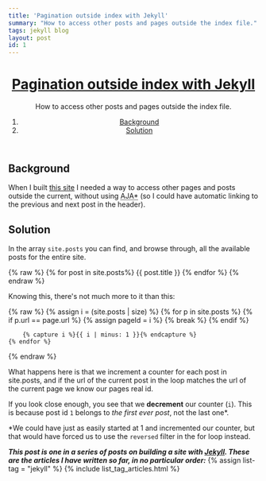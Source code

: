 ```yaml
---
title: 'Pagination outside index with Jekyll'
summary: "How to access other posts and pages outside the index file."
tags: jekyll blog
layout: post
id: 1
---
```


<header>
<h1>
	<a href="#">Pagination outside index with Jekyll</a>
</h1>

<p>How to access other posts and pages outside the index file.</p>

<nav>
	<ol>
		<li><a href="#Background">Background</a></li>
		<li><a href="#Solution">Solution</a></li>
	</ol>
</nav>
</header>

## Background

When I built [this site][8888] I needed a way to access other pages and posts outside the current, without using <abbr title="Asynchronous Javascript And *">AJA*</abbr>
(so I could have automatic linking to the previous and next post in the header).

## Solution

In the array `site.posts` you can find, and browse through, all the available posts for the entire site.

{% raw %}
	{% for post in site.posts%}
		{{ post.title }}
	{% endfor %}
{% endraw %}

Knowing this, there's not much more to it than this:

{% raw %}
	{% assign i = (site.posts | size) %}
		{% for p in site.posts %}
			{% if p.url == page.url %}
				{% assign pageId = i %}
				{% break %}
			{% endif %}

		{% capture i %}{{ i | minus: 1 }}{% endcapture %}
	{% endfor %}
{% endraw %}

What happens here is that we increment a counter for each post in site.posts,
and if the url of the current post in the loop matches the url of the current page we know our pages real id.

If you look close enough, you see that we **decrement** our counter (`i`). This is because post id `1` belongs to
*the first ever post*, not the last one*.

*We could have just as easily started at 1 and incremented our counter, but that would have forced us to use the `reversed` filter in the for loop instead.

***This post is one in a series of posts on building a site with [Jekyll][0]. These are the articles I have written so far, in no particular order:***
{% assign list-tag = "jekyll" %}
{% include list_tag_articles.html %}

[0]: http://jekyllrb.com/
[1]: https://github.com/shopify/liquid/wiki/liquid-for-designers/
[8888]: /
[9999]: #
